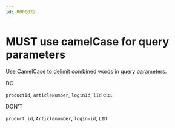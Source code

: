 ```yaml
---
id: R000022
---
```


# MUST use camelCase for query parameters

Use CamelCase to delimit combined words in query parameters.

DO

`productId`, `articleNumber`, `loginId`, `lId` etc.

DON'T

`product_id`, `Articlenumber`, `login-id`, `LID`
